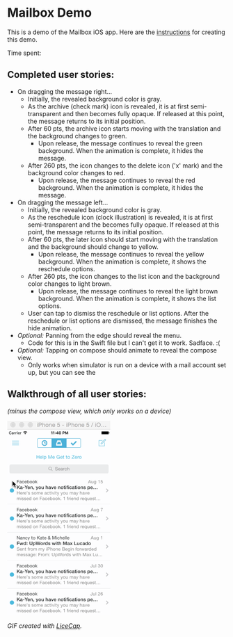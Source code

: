 # Mailbox Demo

This is a demo of the Mailbox iOS app. Here are the [instructions](http://courses.codepath.com/courses/ios_for_designers/unit/3#!assignment) for creating this demo.

Time spent: 

## Completed user stories:

* On dragging the message right...
   * Initially, the revealed background color is gray.
   * As the archive (check mark) icon is revealed, it is at first semi-transparent and then becomes fully opaque. If released at this point, the message returns to its initial position.
   * After 60 pts, the archive icon starts moving with the translation and the background changes to green.
     * Upon release, the message continues to reveal the green background. When the animation is complete, it hides the message.
   * After 260 pts, the icon changes to the delete icon ('x' mark) and the background color changes to red.
     * Upon release, the message continues to reveal the red background. When the animation is complete, it hides the message.
* On dragging the message left...
   * Initially, the revealed background color is gray.
   * As the reschedule icon (clock illustration) is revealed, it is at first semi-transparent and the becomes fully opaque. If released at this point, the message returns to its initial position.
   * After 60 pts, the later icon should start moving with the translation and the background should change to yellow.
     * Upon release, the message continues to reveal the yellow background. When the animation is complete, it shows the reschedule options.
   * After 260 pts, the icon changes to the list icon and the background color changes to light brown.
     * Upon release, the message continues to reveal the light brown background. When the animation is complete, it shows the list options.
   * User can tap to dismiss the reschedule or list options. After the reschedule or list options are dismissed, the message finishes the hide animation.
* _Optional:_ Panning from the edge should reveal the menu.
   * Code for this is in the Swift file but I can't get it to work. Sadface. :(
* _Optional:_ Tapping on compose should animate to reveal the compose view.
   * Only works when simulator is run on a device with a mail account set up, but you can see the  

## Walkthrough of all user stories: 
_(minus the compose view, which only works on a device)_

![tada Mailbox demo gif](https://raw.githubusercontent.com/lizthebiz/mailbox-demo/master/lizdalay-mailbox.gif)

*GIF created with [LiceCap](http://www.cockos.com/licecap/).*
